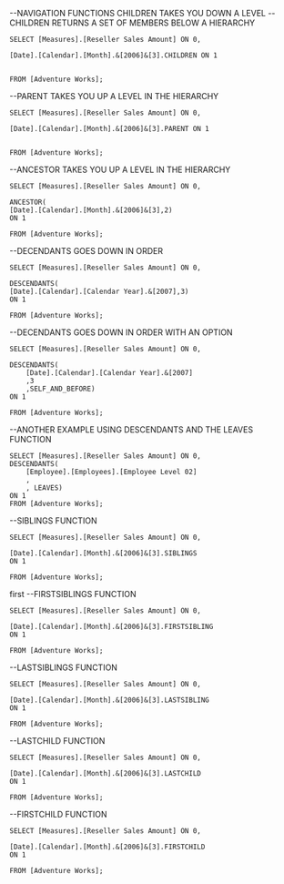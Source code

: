 --NAVIGATION FUNCTIONS CHILDREN TAKES YOU DOWN A LEVEL
--CHILDREN RETURNS A SET OF MEMBERS BELOW A HIERARCHY

	SELECT [Measures].[Reseller Sales Amount] ON 0,

	[Date].[Calendar].[Month].&[2006]&[3].CHILDREN ON 1


	FROM [Adventure Works];


--PARENT TAKES YOU UP A LEVEL IN THE HIERARCHY

	SELECT [Measures].[Reseller Sales Amount] ON 0,

	[Date].[Calendar].[Month].&[2006]&[3].PARENT ON 1


	FROM [Adventure Works];

--ANCESTOR TAKES YOU UP A LEVEL IN THE HIERARCHY

	SELECT [Measures].[Reseller Sales Amount] ON 0,

	ANCESTOR(
	[Date].[Calendar].[Month].&[2006]&[3],2) 
	ON 1

	FROM [Adventure Works];


--DECENDANTS GOES DOWN IN ORDER

	SELECT [Measures].[Reseller Sales Amount] ON 0,

	DESCENDANTS(
	[Date].[Calendar].[Calendar Year].&[2007],3)
	ON 1

	FROM [Adventure Works];

--DECENDANTS GOES DOWN IN ORDER WITH AN OPTION

	SELECT [Measures].[Reseller Sales Amount] ON 0,

	DESCENDANTS(
		[Date].[Calendar].[Calendar Year].&[2007]
		,3
		,SELF_AND_BEFORE)
	ON 1

	FROM [Adventure Works];


--ANOTHER EXAMPLE USING DESCENDANTS AND THE LEAVES FUNCTION
	
	SELECT [Measures].[Reseller Sales Amount] ON 0,
	DESCENDANTS(
		[Employee].[Employees].[Employee Level 02]
		, 
		, LEAVES)
	ON 1
	FROM [Adventure Works];


--SIBLINGS FUNCTION

	SELECT [Measures].[Reseller Sales Amount] ON 0,

	[Date].[Calendar].[Month].&[2006]&[3].SIBLINGS
	ON 1

	FROM [Adventure Works];
first
--FIRSTSIBLINGS FUNCTION

	SELECT [Measures].[Reseller Sales Amount] ON 0,

	[Date].[Calendar].[Month].&[2006]&[3].FIRSTSIBLING
	ON 1

	FROM [Adventure Works];

--LASTSIBLINGS FUNCTION

	SELECT [Measures].[Reseller Sales Amount] ON 0,

	[Date].[Calendar].[Month].&[2006]&[3].LASTSIBLING
	ON 1

	FROM [Adventure Works];

--LASTCHILD FUNCTION

	SELECT [Measures].[Reseller Sales Amount] ON 0,

	[Date].[Calendar].[Month].&[2006]&[3].LASTCHILD
	ON 1

	FROM [Adventure Works];

--FIRSTCHILD FUNCTION

	SELECT [Measures].[Reseller Sales Amount] ON 0,

	[Date].[Calendar].[Month].&[2006]&[3].FIRSTCHILD
	ON 1

	FROM [Adventure Works];
